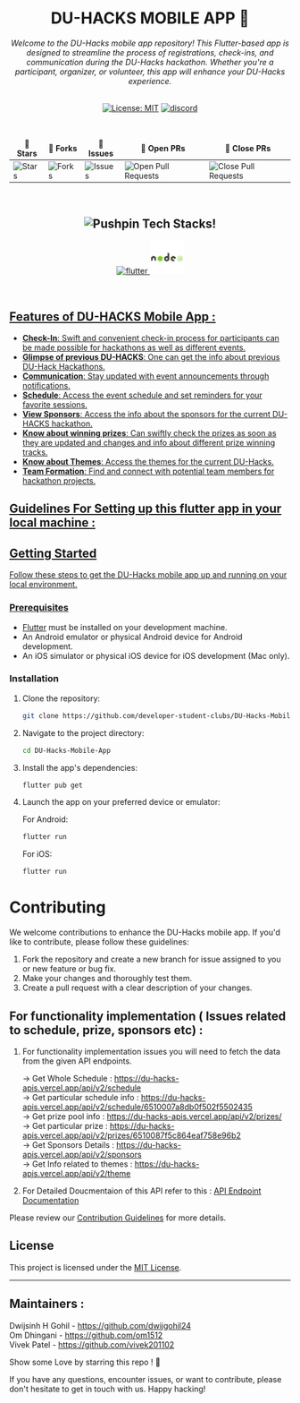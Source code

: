 <div align = "center">

# DU-HACKS MOBILE APP 📱

</div>

<div align = "center">
<i>Welcome to the DU-Hacks mobile app repository! This Flutter-based app is designed to streamline the process of registrations, check-ins, and communication during the DU-Hacks hackathon. Whether you're a participant, organizer, or volunteer, this app will enhance your DU-Hacks experience.
</i>

</div>
<div align = "center">

<br>

[![License: MIT](https://img.shields.io/badge/License-MIT-yellow.svg)](https://opensource.org/licenses/MIT)
[![discord](https://img.shields.io/badge/Discord-blue?logo=discord&logoColor=white)](https://discord.gg/mv4NTzN)

<br>
<table align="center">
    <thead align="center">
        <tr border: 1px;>
            <td><b>🌟 Stars</b></td>
            <td><b>🍴 Forks</b></td>
            <td><b>🐛 Issues</b></td>
            <td><b>🔔 Open PRs</b></td>
            <td><b>🔕 Close PRs</b></td>
        </tr>
     </thead>
    <tbody>
         <tr>
            <td><img alt="Stars" src="https://img.shields.io/github/stars/dwijgohil24/DU-Hacks-Mobile-App?style=flat&logo=github"/></td>
             <td><img alt="Forks" src="https://img.shields.io/github/forks/dwijgohil24/DU-Hacks-Mobile-App?style=flat&logo=github"/></td>
            <td><img alt="Issues" src="https://img.shields.io/github/issues/dwijgohil24/DU-Hacks-Mobile-App?style=flat&logo=github"/></td>
            <td><img alt="Open Pull Requests" src="https://img.shields.io/github/issues-pr/dwijgohil24/DU-Hacks-Mobile-App?style=flat&logo=github"/></td>
           <td><img alt="Close Pull Requests" src="https://img.shields.io/github/issues-pr-closed/dwijgohil24/DU-Hacks-Mobile-App?style=flat&color=critical&logo=github"/></td>
        </tr>
    </tbody>
</table>
</div>
<br>
<div align = "center"> 
 <h2><img src="https://raw.githubusercontent.com/Tarikul-Islam-Anik/Animated-Fluent-Emojis/master/Emojis/Objects/Pushpin.png" alt="Pushpin" width="25" height="25" />&nbsp;Tech Stacks!</h2>

<a href="https://flutter.dev" target="_blank"> <img src="https://www.vectorlogo.zone/logos/flutterio/flutterio-icon.svg" alt="flutter" width="40" height="40"/> </a> 
<a href="https://nodejs.org" target="_blank"> <img src="https://raw.githubusercontent.com/devicons/devicon/master/icons/nodejs/nodejs-original-wordmark.svg" alt="nodejs" width="60" height="60"/> 


</div>
<br>

<div>

## Features of DU-HACKS Mobile App : 


- **Check-In**: Swift and convenient check-in process for participants can be made possible for hackathons as well as different events.
- **Glimpse of previous DU-HACKS**: One can get the info about previous DU-Hack Hackathons.
- **Communication**: Stay updated with event announcements through notifications.
- **Schedule**: Access the event schedule and set reminders for your favorite sessions.
- **View Sponsors**: Access the info about the sponsors for the current DU-HACKS hackathon.
- **Know about winning prizes**: Can swiftly check the prizes as soon as they are updated and changes and info about different prize winning tracks.
- **Know about Themes**: Access the themes for the current DU-Hacks.
- **Team Formation**: Find and connect with potential team members for hackathon projects.

## Guidelines For Setting up this flutter app in your local machine : 

## Getting Started

Follow these steps to get the DU-Hacks mobile app up and running on your local environment.

### Prerequisites

- [Flutter](https://flutter.dev/docs/get-started/install) must be installed on your development machine.
- An Android emulator or physical Android device for Android development.
- An iOS simulator or physical iOS device for iOS development (Mac only).

### Installation

1. Clone the repository:

   ```bash
   git clone https://github.com/developer-student-clubs/DU-Hacks-Mobile-App.git
   ```

2. Navigate to the project directory:

   ```bash
   cd DU-Hacks-Mobile-App
   ```

3. Install the app's dependencies:

   ```bash
   flutter pub get
   ```

4. Launch the app on your preferred device or emulator:

   For Android:

   ```bash
   flutter run
   ```

   For iOS:

   ```bash
   flutter run
   ```

# Contributing

We welcome contributions to enhance the DU-Hacks mobile app. If you'd like to contribute, please follow these guidelines:

1. Fork the repository and create a new branch for issue assigned to you or new feature or bug fix.
2. Make your changes and thoroughly test them.
3. Create a pull request with a clear description of your changes.

## For functionality implementation ( Issues related to schedule, prize, sponsors etc) : 

1. For functionality implementation issues you will need to fetch the data from the given API endpoints.
   
   -> Get Whole Schedule : https://du-hacks-apis.vercel.app/api/v2/schedule <br>
   -> Get particular schedule info : https://du-hacks-apis.vercel.app/api/v2/schedule/6510007a8db0f502f5502435 <br>
   -> Get prize pool info : https://du-hacks-apis.vercel.app/api/v2/prizes/ <br>
   -> Get particular prize : https://du-hacks-apis.vercel.app/api/v2/prizes/6510087f5c864eaf758e96b2 <br>
   -> Get Sponsors Details : https://du-hacks-apis.vercel.app/api/v2/sponsors <br>
   -> Get Info related to themes : https://du-hacks-apis.vercel.app/api/v2/theme <br>


2. For Detailed Doucmentaion of this API refer to this : [API Endpoint Documentation](https://docs.google.com/document/d/1mfikxFtbEpYJBqVz9dVHtXajL2_0IbOgdJGeFCxc830/edit) <br>

Please review our [Contribution Guidelines](./CONTRIBUTING.md) for more details.

## License

This project is licensed under the [MIT License](./LICENSE.txt).

---

## Maintainers : 

Dwijsinh H Gohil - https://github.com/dwijgohil24 <br>
Om Dhingani - https://github.com/om1512 <br>
Vivek Patel - https://github.com/vivek201102 <br>

Show some Love by starring this repo ! 💙

If you have any questions, encounter issues, or want to contribute, please don't hesitate to get in touch with us. Happy hacking!
</div>


